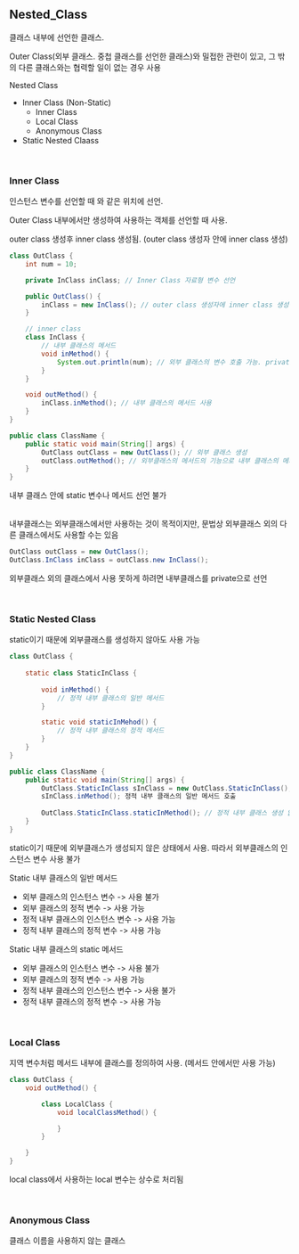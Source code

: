 ## Nested_Class

클래스 내부에 선언한 클래스.

Outer Class(외부 클래스. 중첩 클래스를 선언한 클래스)와 밀접한 관련이 있고, 그 밖의 다른 클래스와는 협력할 일이 없는 경우 사용

Nested Class
- Inner Class (Non-Static)
  - Inner Class
  - Local Class
  - Anonymous Class
- Static Nested Claass

<br/>

### Inner Class

인스턴스 변수를 선언할 때 와 같은 위치에 선언. 

Outer Class 내부에서만 생성하여 사용하는 객체를 선언할 때 사용.

outer class 생성후 inner class 생성됨. (outer class 생성자 안에 inner class 생성)

```java
class OutClass {
    int num = 10;

    private InClass inClass; // Inner Class 자료형 변수 선언

    public OutClass() {
        inClass = new InClass(); // outer class 생성자에 inner class 생성
    }

    // inner class
    class InClass {
        // 내부 클래스의 메서드
        void inMethod() {
            System.out.println(num); // 외부 클래스의 변수 호출 가능. private이어도 가능.
        }
    }

    void outMethod() {
        inClass.inMethod(); // 내부 클래스의 메서드 사용
    }
}

public class ClassName {
    public static void main(String[] args) {
        OutClass outClass = new OutClass(); // 외부 클래스 생성
        outClass.outMethod(); // 외부클래스의 메서드의 기능으로 내부 클래스의 메서드 호출
    }
}
```
내부 클래스 안에 static 변수나 메서드 선언 불가

<br/>
내부클래스는 외부클래스에서만 사용하는 것이 목적이지만, 문법상 외부클래스 외의 다른 클래스에서도 사용할 수는 있음

```java
OutClass outClass = new OutClass();
OutClass.InClass inClass = outClass.new InClass();
```
외부클래스 외의 클래스에서 사용 못하게 하려면 내부클래스를 private으로 선언

<br/>

### Static Nested Class

static이기 때문에 외부클래스를 생성하지 않아도 사용 가능

```java
class OutClass {
    
    static class StaticInClass {
        
        void inMethod() {
            // 정적 내부 클래스의 일반 메서드
        }

        static void staticInMehod() {
            // 정적 내부 클래스의 정적 메서드
        }
    }
}

public class ClassName {
    public static void main(String[] args) {
        OutClass.StaticInClass sInClass = new OutClass.StaticInClass(); // 외부 클래스 생성 없이 바로 정적 내부 클래스 생성
        sInClass.inMethod(); 정적 내부 클래스의 일반 메서드 호출
        
        OutClass.StaticInClass.staticInMethod(); // 정적 내부 클래스 생성 없이 정적메서드 호출
    }
}
```
static이기 때문에 외부클래스가 생성되지 않은 상태에서 사용. 따라서 외부클래스의 인스턴스 변수 사용 불가

Static 내부 클래스의 일반 메서드
- 외부 클래스의 인스턴스 변수 -> 사용 불가
- 외부 클래스의 정적 변수 -> 사용 가능
- 정적 내부 클래스의 인스턴스 변수 -> 사용 가능
- 정적 내부 클래스의 정적 변수 -> 사용 가능

Static 내부 클래스의 static 메서드
- 외부 클래스의 인스턴스 변수 -> 사용 불가
- 외부 클래스의 정적 변수 -> 사용 가능
- 정적 내부 클래스의 인스턴스 변수 -> 사용 불가
- 정적 내부 클래스의 정적 변수 -> 사용 가능

<br/>

### Local Class

지역 변수처럼 메서드 내부에 클래스를 정의하여 사용. (메서드 안에서만 사용 가능)

```java
class OutClass {
    void outMethod() {

        class LocalClass {
            void localClassMethod() {

            }
        }

    }
}
```
local class에서 사용하는 local 변수는 상수로 처리됨

<br/>

### Anonymous Class

클래스 이름을 사용하지 않는 클래스